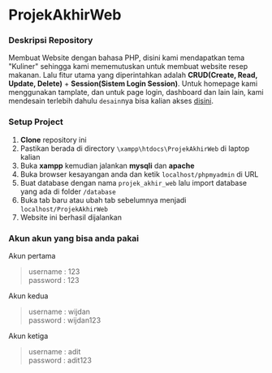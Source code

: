 # ProjekAkhirWeb

### Deskripsi Repository

Membuat Website dengan bahasa PHP, disini kami mendapatkan tema "Kuliner" sehingga kami mememutuskan untuk membuat website resep makanan. Lalu fitur utama yang diperintahkan adalah **CRUD(Create, Read, Update, Delete)** + **Session(Sistem Login Session)**. Untuk homepage kami menggunakan tamplate, dan untuk page login, dashboard dan lain lain, kami mendesain terlebih dahulu `desain`nya bisa kalian akses [disini](https://www.figma.com/file/deZBqLQPntA6osIR5XsF7I/Prak-Web---Desain-Projek-Akhir?type=design&node-id=9%3A143&mode=design&t=7p6MDz9GJLOXSurm-1).

### Setup Project
1. **Clone** repository ini
2. Pastikan berada di directory `\xampp\htdocs\ProjekAkhirWeb` di laptop kalian
3. Buka **xampp** kemudian jalankan **mysqli** dan **apache**
4. Buka browser kesayangan anda dan ketik `localhost/phpmyadmin` di URL
5. Buat database dengan nama `projek_akhir_web` lalu import database yang ada di folder `/database`
6. Buka tab baru atau ubah tab sebelumnya menjadi `localhost/ProjekAkhirWeb`
7. Website ini berhasil dijalankan

### Akun akun yang bisa anda pakai
Akun pertama
> username : 123 <br> 
> password : 123

Akun kedua
> username : wijdan <br> 
>password : wijdan123

Akun ketiga
> username : adit <br> 
>password : adit123